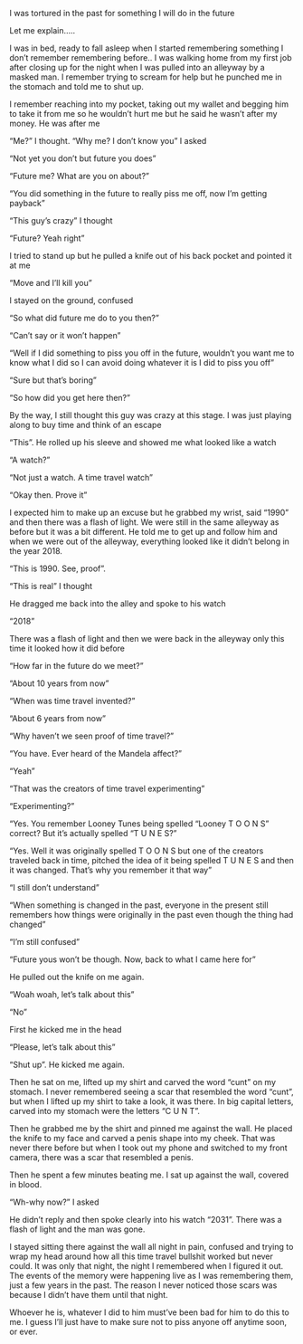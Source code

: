 I was tortured in the past for something I will do in the future

Let me explain…..

I was in bed, ready to fall asleep when I started remembering something I don’t remember remembering before.. I was walking home from my first job after closing up for the night when I was pulled into an alleyway by a masked man. I remember trying to scream for help but he punched me in the stomach and told me to shut up. 

I remember reaching into my pocket, taking out my wallet and begging him to take it from me so he wouldn’t hurt me but he said he wasn’t after my money. He was after me

“Me?” I thought. “Why me? I don’t know you” I asked

“Not yet you don’t but future you does”

“Future me? What are you on about?”

“You did something in the future to really piss me off, now I’m getting payback”

“This guy’s crazy” I thought

“Future? Yeah right”

I tried to stand up but he pulled a knife out of his back pocket and pointed it at me

“Move and I’ll kill you”

I stayed on the ground, confused

“So what did future me do to you then?”

“Can’t say or it won’t happen”

“Well if I did something to piss you off in the future, wouldn’t you want me to know what I did so I can avoid doing whatever it is I did to piss you off”

“Sure but that’s boring”

“So how did you get here then?”

By the way, I still thought this guy was crazy at this stage. I was just playing along to buy time and think of an escape

“This”. He rolled up his sleeve and showed me what looked like a watch

“A watch?”

“Not just a watch. A time travel watch”

“Okay then. Prove it”

I expected him to make up an excuse but he grabbed my wrist, said “1990” and then there was a flash of light. We were still in the same alleyway as before but it was a bit different. He told me to get up and follow him and when we were out of the alleyway, everything looked like it didn’t belong in the year 2018. 

“This is 1990. See, proof”. 

“This is real” I thought

He dragged me back into the alley and spoke to his watch

“2018” 

There was a flash of light and then we were back in the alleyway only this time it looked how it did before

“How far in the future do we meet?”

“About 10 years from now”

“When was time travel invented?”

“About 6 years from now”

“Why haven’t we seen proof of time travel?”

“You have. Ever heard of the Mandela affect?”

“Yeah”

“That was the creators of time travel experimenting”

“Experimenting?”

“Yes. You remember Looney Tunes being spelled “Looney T O O N S” correct? But it’s actually spelled “T U N E S?”

“Yes. Well it was originally spelled T O O N S but one of the creators traveled back in time, pitched the idea of it being spelled T U N E S and then it was changed. That’s why you remember it that way”

“I still don’t understand”

“When something is changed in the past, everyone in the present still remembers how things were originally in the past even though the thing had changed” 

“I’m still confused”

“Future yous won’t be though. Now, back to what I came here for”

He pulled out the knife on me again. 

“Woah woah, let’s talk about this”

“No”

First he kicked me in the head

“Please, let’s talk about this”

“Shut up”. He kicked me again.

Then he sat on me, lifted up my shirt and carved the word “cunt” on my stomach. I never remembered seeing a scar that resembled the word “cunt”, but when I lifted up my shirt to take a look, it was there. In big capital letters, carved into my stomach were the letters “C U N T”. 

Then he grabbed me by the shirt and pinned me against the wall. He placed the knife to my face and carved a penis shape into my cheek. That was never there before but when I took out my phone and switched to my front camera, there was a scar that resembled a penis.

Then he spent a few minutes beating me. I sat up against the wall, covered in blood.

“Wh-why now?” I asked

He didn’t reply and then spoke clearly into his watch “2031”. There was a flash of light and the man was gone. 

I stayed sitting there against the wall all night in pain, confused and trying to wrap my head around how all this time travel bullshit worked but never could. It was only that night, the night I remembered when I figured it out. The events of the memory were happening live as I was remembering them, just a few years in the past. The reason I never noticed those scars was because I didn’t have them until that night. 

Whoever he is, whatever I did to him must’ve been bad for him to do this to me. I guess I’ll just have to make sure not to piss anyone off anytime soon, or ever.
